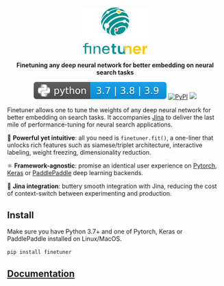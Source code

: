<p align="center">
<img src="https://github.com/jina-ai/finetuner/blob/main/docs/_static/logo-light.svg?raw=true" alt="Finetuner logo: Finetuner allows one to finetune any deep Neural Network for better embedding on search tasks. It accompanies Jina to deliver the last mile of performance-tuning for neural search applications." width="150px">
</p>


<p align="center">
<b>Finetuning any deep neural network for better embedding on neural search tasks</b>
</p>

<p align=center>
<a href="https://pypi.org/project/finetuner/"><img src="https://github.com/jina-ai/jina/blob/master/.github/badges/python-badge.svg?raw=true" alt="Python 3.7 3.8 3.9" title="Finetuner supports Python 3.7 and above"></a>
<a href="https://pypi.org/project/finetuner/"><img src="https://img.shields.io/pypi/v/finetuner?color=%23099cec&amp;label=PyPI&amp;logo=pypi&amp;logoColor=white" alt="PyPI"></a>
<a href="https://slack.jina.ai"><img src="https://img.shields.io/badge/Slack-1.8k%2B-blueviolet?logo=slack&amp;logoColor=white"></a>
</p>

<!-- start elevator-pitch -->

Finetuner allows one to tune the weights of any deep neural network for better embedding on search tasks. It accompanies [Jina](https://github.com/jina-ai/jina) to deliver the last mile of performance-tuning for neural search applications.

🔱 **Powerful yet intuitive**: all you need is `finetuner.fit()`, a one-liner that unlocks rich features such as siamese/triplet architecture, interactive labeling, weight freezing, dimensionality reduction.

⚛️ **Framework-agnostic**: promise an identical user experience on [Pytorch](https://pytorch.org/), [Keras](https://keras.io/) or [PaddlePaddle](https://github.com/PaddlePaddle/Paddle) deep learning backends. 

🧈 **Jina integration**: buttery smooth integration with Jina, reducing the cost of context-switch between experimenting and production.

<!-- end elevator-pitch -->

## Install

Make sure you have Python 3.7+ and one of Pytorch, Keras or PaddlePaddle installed on Linux/MacOS.

```bash
pip install finetuner
```


## [Documentation](https://finetuner.jina.ai)
